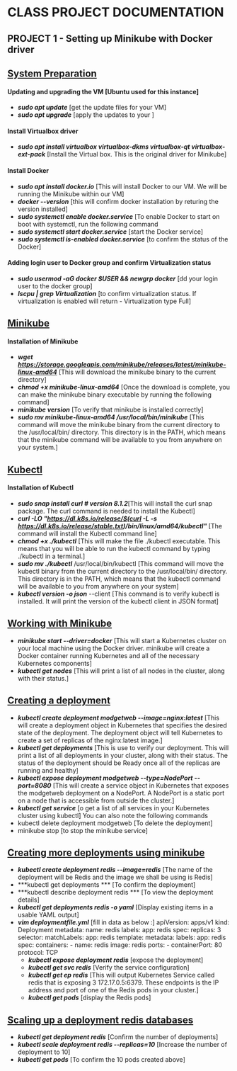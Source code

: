 # CLASS PROJECT DOCUMENTATION

## PROJECT 1 - Setting up Minikube with Docker driver

## <ins>System Preparation</ins>
#### Updating and upgrading the VM [Ubuntu used for this instance]
- ___sudo apt update___ [get the update files for your VM]
- ***sudo apt upgrade*** [apply the updates to your ]

#### Install Virtualbox driver
- ***sudo apt install virtualbox virtualbox-dkms virtualbox-qt virtualbox-ext-pack*** [Install the Virtual box. This is the original driver for Minikube]

#### Install Docker
- ***sudo apt install docker.io*** [This will install Docker to our VM. We will be running the Minikube within our VM]
- ***docker --version*** [this will confirm docker installation by returing the version installed]
- ***sudo systemctl enable docker.service*** [To enable Docker to start on boot with systemctl, run the following command
- ***sudo systemctl start docker.service*** [start the Docker service]
- ***sudo systemctl is-enabled docker.service*** [to confirm the status of the Docker]

#### Adding login user to Docker group and confirm Virtualization status
- ***sudo usermod -aG docker $USER && newgrp docker*** [dd your login user to the docker group]
- ***lscpu | grep Virtualization*** [to confirm virtualization status. If virtualization is enabled will return - Virtualization type Full]

## <ins>Minikube</ins>
#### Installation of Minikube
- ***wget https://storage.googleapis.com/minikube/releases/latest/minikube-linux-amd64*** [This will download the minikube binary to the current directory]
- ***chmod +x minikube-linux-amd64*** [Once the download is complete, you can make the minikube binary executable by running the following command]
- ***minikube version*** [To verify that minikube is installed correctly]
- ***sudo mv minikube-linux-amd64 /usr/local/bin/minikube*** [This command will move the minikube binary from the current directory to the /usr/local/bin/ directory. This directory is in the PATH, which means that the minikube command will be available to you from anywhere on your system.]

## <ins>Kubectl</ins>
#### Installation of Kubectl
- ***sudo snap install curl  # version 8.1.2***[This will install the curl snap package. The curl command is needed to install the Kubectl]
- ***curl -LO "https://dl.k8s.io/release/$(curl -L -s https://dl.k8s.io/release/stable.txt)/bin/linux/amd64/kubectl"*** [The command will install the Kubectl command line]
- ***chmod +x ./kubectl*** [This will make the file ./kubectl executable. This means that you will be able to run the kubectl command by typing ./kubectl in a terminal.]
- ***sudo mv ./kubectl*** /usr/local/bin/kubectl [This command will move the kubectl binary from the current directory to the /usr/local/bin/ directory. This directory is in the PATH, which means that the kubectl command will be available to you from anywhere on your system]
- ***kubectl version -o json***  --client [This command is to verify kubectl is installed. It will print the version of the kubectl client in JSON format]

## <ins>Working with Minikube</ins>
- ***minikube start --driver=docker*** [This will start a Kubernetes cluster on your local machine using the Docker driver. minikube will create a Docker container running Kubernetes and all of the necessary Kubernetes components]
- ***kubectl get nodes*** [This will print a list of all nodes in the cluster, along with their status.]

## <ins>Creating a deployment</ins>
- ***kubectl create deployment modgetweb --image=nginx:latest*** [This will create a deployment object in Kubernetes that specifies the desired state of the deployment. The deployment object will tell Kubernetes to create a set of replicas of the nginx:latest image.]
- ***kubectl get deployments*** [This is use to verify our deployment. This will print a list of all deployments in your cluster, along with their status. The status of the deployment should be Ready once all of the replicas are running and healthy]
- ***kubectl expose deployment modgetweb --type=NodePort --port=8080*** [This will create a service object in Kubernetes that exposes the modgetweb deployment on a NodePort. A NodePort is a static port on a node that is accessible from outside the cluster.]
- ***kubectl get service*** [o get a list of all services in your Kubernetes cluster using kubectl]
You can also note the following commands
- kubectl delete deployment modgetweb [To delete the deployment]
- minikube stop [to stop the minikube service]

## <ins>Creating more deployments using minikube</ins>
- ***kubectl create deployment redis  --image=redis*** [The name of the deployment will be Redis and the image we shall be using is Redis]
- ***kubectl get deployments *** [To confirm the deployment]
- ***kubectl describe deployment redis *** [To view the deployment details]
- ***kubectl get deployments redis -o yaml*** [Display existing items in a usable YAML output]
- ***vim deploymentfile.yml*** [fill in data as below :]
    apiVersion: apps/v1
kind: Deployment
metadata:
  name: redis
  labels:
    app: redis
spec:
  replicas: 3
  selector:
    matchLabels:
      app: redis
  template:
    metadata:
      labels:
        app: redis
    spec:
      containers:
      - name: redis
        image: redis
        ports:
        - containerPort: 80
	  protocol: TCP
  - ***kubectl expose deployment redis*** [expose the deployment]
  - ***kubectl get svc redis*** [Verify the service configuration]
  - ***kubectl get ep redis*** [This will output Kubernetes Service called redis that is exposing 3 172.17.0.5:6379. These endpoints is the IP address and port of one of the Redis pods in your cluster.]
   - ***kubectl get pods*** [display the Redis pods]

## <ins>Scaling up a deployment redis databases</ins>
-  ***kubectl get deployment redis*** [Confirm the number of deployments]
-  ***kubectl scale deployment redis --replicas=10*** [Increase the number of deployment to 10]
-  ***kubectl get pods*** [To confirm the 10 pods created above]
